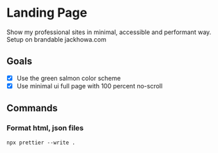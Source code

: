 # Landing Page
Show my professional sites in minimal, accessible and performant way.
Setup on brandable jackhowa.com

## Goals 

- [x] Use the green salmon color scheme
- [x] Use minimal ui full page with 100 percent no-scroll

## Commands 

### Format html, json files
`npx prettier --write .` 
